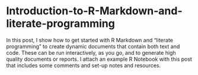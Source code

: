 # Introduction-to-R-Markdown-and-literate-programming
In this post, I show how to get started with R Markdown and “literate programming” to create dynamic documents that contain both text and code. These can be run interactively, as you go, and to generate high quality documents or reports. I attach an example R Notebook with this post that includes some comments and set-up notes and resources. 
